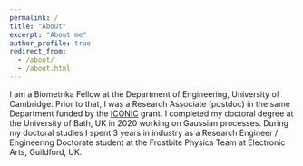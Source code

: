 ```yaml
---
permalink: /
title: "About"
excerpt: "About me"
author_profile: true
redirect_from: 
  - /about/
  - /about.html
---
```


I am a Biometrika Fellow at the Department of Engineering, University of Cambridge. Prior to that, I was a Research Associate (postdoc) in the same Department funded by the <a href="https://iconicmath.org/" target="_blank">ICONIC</a> grant. I completed my doctoral degree at the University of Bath, UK in 2020 working on Gaussian processes. During my doctoral studies I spent 3 years in industry as a Research Engineer / Engineering Doctorate student at the Frostbite Physics Team at Electronic Arts, Guildford, UK.

